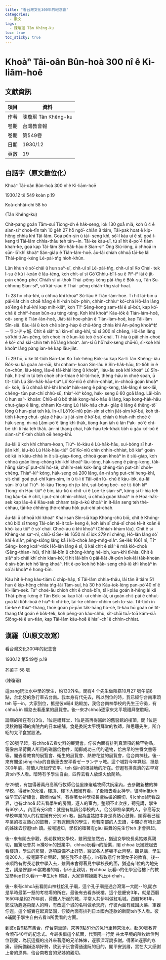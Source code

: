 ```yaml
---
title: "看台灣文化300年的紀念會"
categories:
  - 散文
tags:
  - 陳瓊琚 Tân Khêng-ku
toc: true
toc_sticky: true
---
```


# Khoàⁿ Tâi-oân Bûn-hoà 300 nî ê Kì-liām-hoē

## 文獻資訊

| 項目 | 資料 |
|---|---|
| 作者 | 陳瓊琚 Tân Khêng-ku |
| 卷期 | 台灣教會報 |
| 卷期 | 第549卷 |
| 日期 | 1930/12 |
| 頁數 | 19 |

## 白話字（原文數位化）

Khoàⁿ Tâi-oân Bûn-hoà 300 nî ê Kì-liām-hoē

1930.12 tē 549 koàn p.19

Koà-chhài-chí 58 hō

(Tân Khêng-ku)

Chit-pang goán Tām-suí Tiong-o̍h ê ha̍k-seng, iok 130 goā miâ, koh ū 4 ê sian-siⁿ choè-tīn tah 10 ge̍h 27 hō ngó͘- chiân 8 tiám, Tâi-pak hoat ê kip-hêng chhia khì Tâi-lâm. Goá pún-sin ū tāi- seng khì, só͘-í kàu uī ê sî, goá í-keng tī Tâi-lâm chhia-thâu teh tán--in. Tāi-ke kàu-uī, tú sī hit ē-po͘ 4 tiám khah-ke, goá kap Tâi-lâm Sîn-ha̍k-hāu ê Sian-siⁿ Ông Siú-ióng, ū chhoā in sūn-lō͘ khì khoàⁿ Sán-gia̍p ê Tián-lám-hoē. āu-lâi chiah chhoā tāi-ke lâi Thài-pêng-kéng Lé-pài-tn̂g hioh-khùn.

Lūn khùn ê só͘-chāi ū hun saⁿ-uī, chi̍t-uī sī Lé-pài-tn̂g, chi̍t-uī sī Ko Chài- tek I-su ê kū i-koán ê lâu-téng, koh chi̍t-uī sī Gô͘ Chhiu-bî I-su ê Pīⁿ-īⁿ lāi ê ji̍t-pún chóng-pho͘. Chia̍h sī uí-thok Thài-pêng-kéng pài-tn̂g ê Bo̍k-su, Tân Su-chhong Sian-siⁿ, só͘ kài-siāu ê Thài- pêng chia̍h-tn̂g siat-hoat.

Tī 28 hō chá-khí, ū chhoā khì khoàⁿ Sú-liāu ê Tián-lám-hoē. Tī hit lāi-bīn ū pâi-lia̍t chin choē hāng ê hi-hán bu̍t- phín, chhin-chhiuⁿ kó͘-chá Hô-lân lâng só͘ ēng ê huî-khì kap mi̍h-kiāⁿ, koh Tīⁿ Sêng-kong sam-tāi ê uî-bu̍t, kap kó͘-chá ê chhiⁿ-hoan bûn-su téng-téng. Koh khì khoàⁿ Kàu-io̍k ê Tián-lám-hoē, oē- seng ê Tián-lán-hoē, Jia̍t-tài hoe-phûn ê Tián-lám-hoē, kap Tâi-lâm Sîn-siā. 8āu-lâi ū koh chē sēng-ha̍p ê chū-tōng chhia khì An-pêng khoàⁿゼーランヂャ城. Chit ê siâⁿ tuì kin-nî sǹg-khí, tú sī 300 nî chêng, Hô-lân lâng só͘ khí tī An-pêng, teh choè in ê kun-kù teō ê só͘-chāi. Tī-hia ū pâi chin-choē ê kó͘- chá siá-chin teh hō͘ lâng khoàⁿ. àm-sî ū hō͘ ha̍k-seng chū-iû, sì-koè khì khoàⁿ lâng pàng ian-hé kap lāu-jia̍t.

Tī 29 hō, ū ke tit-tio̍h Bān-tan Ko Tok-hêng Bo̍k-su kap Ka-lí Tân Khêng- iâu Bo̍k-su kā goán àn-nāi, khì chham- koan Sin-lâu ê Sîn-ha̍k-hāu, tit-tio̍h in ê ún-chún, lâu-téng, lâu-ē tāi-khài lóng ū khoàⁿ, liáu-āu soà khì khoàⁿ Lú Sîn- ha̍k, hit-sî in tú teh choè chó-thian ê kî-tó-hoē, thèng-hāu in choè soah, ū tit- tio̍h Lú Sîn-ha̍k-hāu-tiúⁿ Lô͘ Ko͘-niû ê chhin-chhiat, ín-chhoā goán khoàⁿ sì- koè, iā ū chhoā khí-khì khoàⁿ ha̍k-seng ê pâng-keng, ta̍k-lâng ê sek-lāi, chéng- tùn put-chí chhù-sū, thiaⁿ-kìⁿ kóng, ha̍k- seng ū 60 goā lâng. Lāi-bīn ū hun saⁿ- khoán: Chiū-sī ū bô tha̍k kong-ha̍k-hāu ê lâng, kap kong-ha̍k-hāu chut-gia̍p ê lâng, chham Ko-téng Lú Ha̍k-hāu chut- gia̍p ê lâng ê thêng-tō͘ lóng ū hun-piat teh kà. In-uī Lô͘ Ko͘-niû pún-sin sī chin jia̍t-sim kó͘-bú, koh tit-tio̍h í-keng chut- gia̍p ê hāu-iú jia̍t-sim ê kó͘-bú, chiah ū hiah-ni̍h choē ê ha̍k-seng, m̄-nā Lâm-pō͘ ê lâng khì tha̍k, tiong-kan ia̍h ū lán Pak- pō͘ ê chí-bē khì tī hia teh tha̍k. án-ni thang chai, ha̍k-hāu tek-khak tio̍h ū gâu kó͘-bú ê sian-siⁿ tī-teh chiah oē heng-khí.

āu-lâi ū koh khì chham-koan, Tiúⁿ- ló-kàu ê Lú-ha̍k-hāu, sui-bóng sī hut- jiân khì, iáu-kú Lú Ha̍k-hāu-tiúⁿ Gô͘ Ko͘-niû chin chhin-chhiat, bô kiaⁿ goán oē kā in kiáu-chhá in ê siū-gia̍p-tiong, chhoā goán khoàⁿ in ê siū-gia̍p, koh chhoā goán lóng-chóng khí-khì khoàⁿ lâu-téng, ha̍k-seng ê pâng-keng, ta̍k- hāng siat-pī put-chí hó-sè, chhím-sek kok-lâng chéng-tùn put-chí choê-chéng. Thiaⁿ-kìⁿ kóng, ha̍k-seng oá 200 lâng, án-ni sǹg put-chí heng-khí, si̍t-chāi goá put-chí kám-sim, in ū tì-ì tī Tâi-oân lú- chú ê kàu-io̍k. āu-lâi sūn-lō͘ ū tuì Tiúⁿ- ló-kàu Tiong-o̍h ji̍p-khì, sui-bóng boē- oē tit-tio̍h kìⁿ Tiong-o̍h Hāu-tiúⁿ ê bīn, iáu-kú ū chi̍t-uī ê Loē-tē sian-siⁿ, kóng sī tī-hia teh tng kàu-bū ê chit, i put-chí chhin-chhiat, ū chhoā goán khoàⁿ in ê Hoà-ha̍k-sek kap lâu-ē ê Kàu-sek chham taip-á-kú khoàⁿ in it-liân seng teh thé- chhau, tāi-ke chhēng thé-chhau ho̍k put-chí pì-chah.

āu-lâi ū chhoā khì khoàⁿ Khai-san Sîn-siā kap Khóng-chú biō, chit ê Khóng-chú biō sī thong Tâi-oân tē-it toā- keng ê, koh ia̍h sī chá-sî choè tē-it koân ê khó-kàu tiûⁿ ê só͘-chāi. Choè-āu ū khì khoàⁿ (Chhiah-khàm lâu). Chit ê sī Khèng-an saⁿ-nî, chiū-sī Se-le̍k 1650 nî sī iok 279 nî chêng, Hô-lân lâng só͘ khí ê siâⁿ, pêng-siông lâng kā i kiò-choè âng-mn̂g-siâⁿ. Se-le̍k 1661 nî, Tīⁿ Sêng- kong koáⁿ-tio̍k Hô-lân lâng ê sî, ū kái chit ê siâⁿ ê miâ kiò-choè (Sêng-thian- hú), tī hit lāi-bīn ū chông-khǹg hé-io̍h, kun-khì tī-hia. Chit ê siâⁿ si̍t-chāi khí chin kian-kò͘, tī hit lāi-bīn ū pâi-lia̍t Ji̍t-pún kok-lāi ta̍k-khoán ê sin-bûn teh hō͘ lâng khoàⁿ. Hit ē-po͘ koh hō͘ ha̍k- seng chū-iû khì khoàⁿ in só͘ ài khoàⁿ ê hong-bīn.

Kàu hit ê-hng káu-tiám ū chi̍p-ha̍p, tī Tâi-lâm chhia-thâu, lâi tán 9 tiám 51 hun ê kip-hêng chhia tńg-lâi Tām-suí, hù 30 hō Kàu-iok-lēng pan-pò͘ 40 nî ê kì-liām-sek. Taⁿ choè-āu chioh chit ê choá-bīn, tāi-piáu goán it-hêng ài kā Thài-pêng-kéng ê Tân Bo̍k-su kap lia̍t- uī chhin-ài, uī goán chit-pái ê chhut- goā lâi tio̍h-boâ ê hiaⁿ-tī chí-bē, tāi-ke chhim-chhim seh to-siā. Tit-tio̍h in tāi-ke ê thiàⁿ-thàng, thoè goán pī-pān ta̍k-hāng hó-sè, tì-kàu hō͘ goán oē tit-thang ta̍t goán ê bo̍k-tek, koh pêng-an kàu-chhù, si̍t-chāi toā-toā kám-siā Siōng-tè ê un-tián, kap Tâi-lâm kàu-hoē ê hiaⁿ-chí ê chhin-chhiat.

## 漢羅（Ùi原文改寫）

看台灣文化300年的紀念會

1930.12 第549卷 p.19

芥菜子 58 號

(陳瓊琚)

這pang阮淡水中學的學生，約130外名，閣有4 个先生做陣搭10月27 號午前8點，台北發的急行車去台南。我本身有代先去，所以到位的時，我已經佇台南車頭teh 等--in。大家到位，抵是彼e晡4 點較加，我佮台南神學校的先生王守勇，有chhoā in 順路去看產業的展覽會。後--來才chhoā逐家來太平境禮拜堂歇睏。

論睏的所在有分3位，1位是禮拜堂，1位是高再得醫師的舊醫館的樓頂，閣 1位是吳秋微醫師的病院內的日本總舖。食是委託太平境拜堂的牧師，陳思聰先生，所介紹的太平食堂設法。

佇28號早起，有chhoā去看史料的展覽會。佇彼內面有排列真濟項的稀罕物品，親像古早荷蘭人所用的磁器佮物件，閣鄭成功三代的遺物，佮古早的生番文書等等。閣去看教育的展覽會、衛生的展覽會、熱帶花盆的展覽會，佮台南神社。後--來有閣坐sēng-ha̍p的自動車去安平看ゼーランヂャ城。這个城對今年算起，抵是300年前，荷蘭人所起佇安平，teh 做in的根據地的所在。佇遐有排真濟的古早寫真teh予人看。暗時有予學生自由，四界去看人放煙火佮鬧熱。

佇29號，有加得著萬丹高篤行牧師佮佳里陳瓊瑤牧師共阮案內，去參觀新樓的神學校，得著in的允准，樓頂、樓下大概攏有看，了後續去看女神學，彼時in抵teh 做早天的祈禱會，聽候in做煞，有得著女神學校長盧姑娘的親切，引chhoā阮看四界，也有chhoā 起去看學生的房間，逐人的室內，整頓不止次序，聽見講，學生有60外人。內面有分3款：就是有無讀公學校的人，佮公學校卒業的人，參高等女學校卒業的人的程度攏有分別teh 教。因為盧姑娘本身是真熱心鼓舞，閣得著已經卒業的校友熱心的鼓舞，才有遐爾濟的學生，毋若南部的人去讀，中間亦有咱北部的姊妹去佇遐teh 讀。按呢通知，學校的確著有gâu 鼓舞的先生佇teh 才會興起。

後--來有閣去參觀，長老教的女學校，雖罔是忽然去，猶過女學校長吳姑娘真親切，無驚阮會共 in攪吵in的授業中，chhoā阮看in的授業，閣 chhoā 阮攏總起去看樓頂，學生的房間，逐項設備不止好勢，寢室各人整頓不止齊整。聽見講，學生倚200人，按呢算不止興起，實在我不止感心，in有致意佇台灣女子的教育。後--來順路有對長老教中學入去，雖罔未會得著見中學校長的面，猶過有1位的內地先生，講是佇遐teh當教務的職，伊不止親切，有chhoā 阮看in的化學室佮樓下的教室參tiap仔久看in一年生teh 體操，大家穿體操服不止pì-chah 。

後--來有chhoā去看開山神社佮孔子廟，這个孔子廟是通台灣第一大間--的,閣亦是早時最第一懸的考校場的所在。最後有去看赤崁樓。這个是慶安3年，就是西曆1650年是約279年前，荷蘭人所起的城，平常人共伊叫做紅毛城。西曆1661年，鄭成功趕逐荷蘭人的時，有改這个城的名叫做承天府，佇彼內面有藏囥火藥、軍器佇遐。這个城實在起真堅固，佇彼內面有排列日本國內逐款的新聞teh予人看。彼e晡閣予學生自由去看in所愛看的方面。

到彼e昏9點有集合，佇台南車頭，來等9點51分的急行車轉來淡水，赴30號教育令頒布40年的紀念式。今最後借這个紙面，代表阮一行愛 共太平境的陳牧師佮列位親愛，為阮這擺的出外來著磨的兄弟姊妹，逐家深深說多謝。得著in逐家的疼痛，替阮備辦逐項好勢，致到予阮會得通達阮的目的，閣平安到厝，實在大大感謝上帝的恩典，佮台南教會的兄姊的親切。
